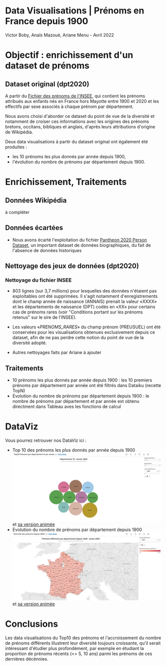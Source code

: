 Data Visualisations | Prénoms en France depuis 1900
===
Victor Boby, Anaïs Mazoué, Ariane Menu - Avril 2022

# Objectif : enrichissement d'un dataset de prénoms

## Dataset original (dpt2020)
A partir du [Fichier des prénoms de l'INSEE](https://www.insee.fr/fr/statistiques/2540004?sommaire=4767262&q=pr%C3%A9noms), qui contient les prénoms attribués aux enfants nés en France hors Mayotte entre 1900 et 2020 et les effectifs par sexe associés à chaque prénom par département.

Nous avons choisi d'aborder ce dataset du point de vue de la diversité et notamment de croiser ces informations avec les origines des prénoms bretons, occitans, bibliques et anglais, d'après leurs attributions d'origine de Wikipédia.

Deux data visualisations à partir du dataset original ont également été produites :
- les 10 prénoms les plus donnés par année depuis 1900,
- l'évolution du nombre de prénoms par département depuis 1900.

# Enrichissement, Traitements

## Données Wikipédia
à compléter

## Données écartées
- Nous avons écarté l'exploitation du fichier [Pantheon 2020 Person Dataset](https://pantheon.world/), un important dataset de données biographiques, du fait de l'absence de données historiques

## Nettoyage des jeux de données (dpt2020)

### Nettoyage du fichier INSEE
- 803 lignes (sur 3,7 millions) pour lesquelles des données n'étaient pas exploitables ont été supprimées. Il s'agit notamment d'enregistrements dont le champ année de naissance (ANNAIS) prenait la valeur «XXXX» et les départements de naissance (DPT) codés en «XX» pour certains cas de prénoms rares (voir "Conditions portant sur les prénoms retenus" sur le sire de l'INSEE).

- Les valeurs «_PRENOMS_RARES_» du champ prénom (PREUSUEL) ont été conservées pour les visualisations obtenues exclusivement depuis ce dataset, afin de ne pas perdre cette notion du point de vue de la diversité adopté.

- Autres nettoyages faits par Ariane à ajouter

## Traitements

- 10 prénoms les plus donnés par année depuis 1900 : les 10 premiers prénoms par département par année ont été filtrés dans Dataiku (recette TopN)
- Evolution du nombre de prénoms par département depuis 1900 : le nombre de prénoms par département et par année est obtenu directment dans Tableau aves les fonctions de calcul

# DataViz

Vous pourrez retrouver nos DataViz ici :
- Top 10 des prénoms les plus donnés par année depuis 1900
![Top10](datavisualisations/Top10_Prénoms_par_département_par_année.png)
et [sa version animée](https://public.tableau.com/app/profile/victor.boby/viz/Top10Prnomspardpartementetparanne/Feuille2#1)
- Evolution du nombre de prénoms par département depuis 1900
![Evolution](datavisualisations/Diversité_prénoms_depuis_1900.png)
et [sa version animée](https://public.tableau.com/app/profile/victor.boby/viz/Diversitdesprnomsdepuis1900/Prnomsdiffrentspardpartementdepuis1900)

# Conclusions

Les data visualisations du Top10 des prénoms et l'accroissement du nombre de prénoms différents illustrent leur diversité toujours croissante, qu'il serait intéressant d'étudier plus profondément, par exemple en étudiant la proportion de prénoms récents (<= 5, 10 ans) parmi les prénoms de ces dernières décénnies.




